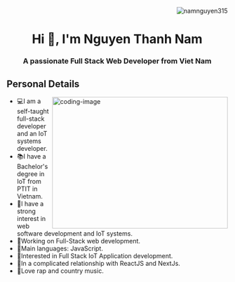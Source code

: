 <p align="right">
<img src="https://komarev.com/ghpvc/?username=namnguyen315&label=Profile%20views&color=0e75b6&style=flat" alt="namnguyen315" />
</p>
<h1 color="red" align="center" >Hi 👋, I'm Nguyen Thanh Nam</h1>

<h3 align="center">A passionate Full Stack Web Developer from Viet Nam</h3>

<!-- 🙋‍♂️ Thank you for visiting my GitHub profile! -->

## Personal Details

<img align="right" alt="coding-image" width="400px" height="300px" src="https://media2.giphy.com/media/v1.Y2lkPTc5MGI3NjExN2IxYjczNjMxZTE4YTlmMjkxNGVhZGNkY2E2Zjk1NTA4MmNkMGJhNiZlcD12MV9pbnRlcm5hbF9naWZzX2dpZklkJmN0PWc/qgQUggAC3Pfv687qPC/giphy.gif">

<ul>
  <li><span>💻</span>I am a self-taught full-stack developer and an IoT
      systems developer.</li>
  <li ><span>📚</span>I have a Bachelor's degree in IoT from PTIT in Vietnam.</li>
  <li><span>📝</span>I have a strong interest in web software development and
      IoT systems.</li>
  <li><span>🔭</span>Working on Full-Stack web development.</li>
  <li><span>🌟</span>Main languages: JavaScript.</li>
  <li><span>🚩</span>Interested in Full Stack IoT Application development.</li>
  <li><span>💖</span>In a complicated relationship with ReactJS and NextJs.</li>
  <li><span>🎵</span>Love rap and country music.</li>
</ul>
